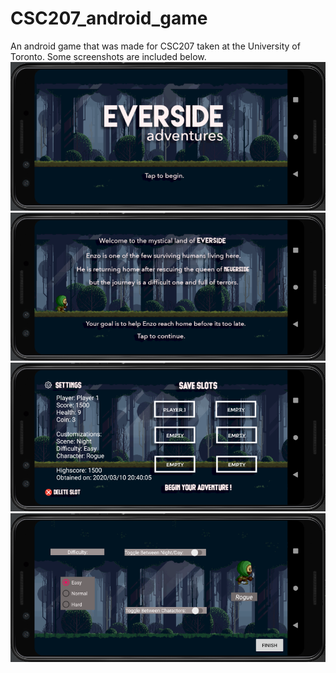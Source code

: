 # CSC207_android_game
An android game that was made for CSC207 taken at the University of Toronto.
Some screenshots are included below.
![](welcome_screen.PNG)
![](intro_screen.PNG)
![](save_screen.PNG)
![](toggle_screen.PNG)
